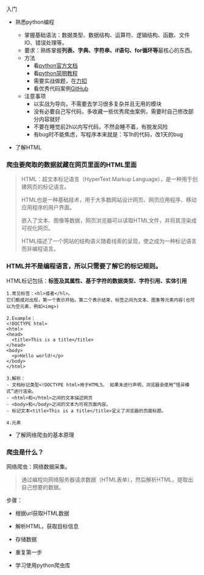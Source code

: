 入门

- 熟悉python编程
   - 掌握基础语法：数据类型、数据结构、运算符、逻辑结构、函数、文件IO、错误处理等。
   - 要求：熟练掌握**列表、字典、字符串、if语句、for循环等**最核心的东西。
   - 方法
      - 看[python官方文档](https://docs.python.org/zh-cn/3/)
      - 看[python简明教程](https://learnku.com/docs/byte-of-python/2018)
      - 需要实战做题，在[力扣](https://leetcode.cn/)
      - 看优秀代码案例[GitHub](https://github.com)
   - 注意事项
      - 以实战为导向，不需要去学习很多复杂并且无用的模块
      - 没有必要自己写代码，多收藏一些优秀爬虫案例，需要时自己修改部分内容就好
      - 不要在睡觉前2h以内写代码，不然会睡不着，有脱发风险
      - 有bug时不能焦虑，写程序本来就是：写1h的代码，改1天的bug

- 了解HTML

### 爬虫要爬取的数据就藏在网页里面的HTML里面

>HTML：超文本标记语言（HyperText Markup Language），是一种用于创建网页的标记语言。
>
>HTML也是一种基础技术，用于大多数网站设计网页、网页应用程序、移动应用程序的用户界面。
>
>嵌入了文本、图像等数据，网页浏览器可以读取HTML文件，并将其渲染成可视化网页。
>
>HTML描述了一个网站的结构语义随着线索的呈现，使之成为一种标记语言而非编程语言。

### HTML并不是编程语言，所以只需要了解它的标记规则。
 
HTML标记包括：**标签及其属性、基于字符的数据类型、字符引用、实体引用**

  ```
1.常见标签：<hl>或者</hl>。
它们都成对出现，第一个表示开始，第二个表示结束，标签之间为文本、图象等元素内容(也可以为空元素，例如<img>)

2.Example：  
<!DOCTYPE html>
<html>
  <head>
    <title>This is a title</title>
  </head>
  <body>
    <p>Hello world!</p>
  </body>
</html>

3.解析：
- 文档标记类型<!DOCTYPE html>用于HTML5。 如果未进行声明，浏览器会使用“怪异模式”进行渲染。
- <html>和</html>之间的文本描述网页
- <body>和</body>之间的文本为可视页面内容。
- 标记文本<title>This is a title</title>定义了浏览器的页面标题。

4.元素

 ```
- 了解网络爬虫的基本原理

### 爬虫是什么？

网络爬虫：网络数据采集。

>通过编程向网络服务器请求数据（HTML表单），然后解析HTML，提取出自己想要的数据。

步骤：
  - 根据url获取HTML数据
  - 解析HTML，获取目标信息
  - 存储数据
  - 重复第一步

- 学习使用python爬虫库



